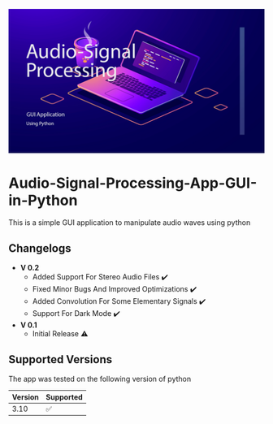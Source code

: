 ![](https://github.com/shalabycr7/Audio-Signal-Proccessing-App-GUI-in-Python/blob/Features/Cover%20Design.png)
# Audio-Signal-Processing-App-GUI-in-Python
This is a simple GUI application to manipulate audio waves using python
## Changelogs
* **V 0.2**
    * Added Support For Stereo Audio Files :heavy_check_mark:
    * Fixed Minor Bugs And Improved Optimizations :heavy_check_mark:
    * Added Convolution For Some Elementary Signals :heavy_check_mark:
    * Support For Dark Mode :heavy_check_mark:
* **V 0.1**
    * Initial Release :warning:
## Supported Versions

The app was tested on the following version of python

| Version | Supported          |
|---------|--------------------|
| 3.10    | :white_check_mark: |
